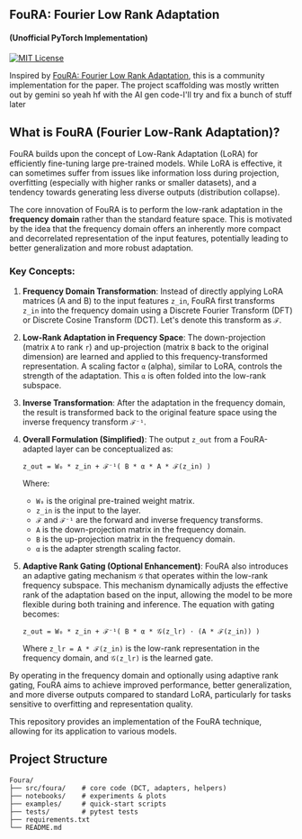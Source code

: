 
## FouRA: Fourier Low Rank Adaptation
#### (Unofficial PyTorch Implementation)
[![MIT License](https://img.shields.io/badge/license-MIT-green.svg)](LICENSE)

Inspired by [FouRA: Fourier Low Rank Adaptation](https://arxiv.org/abs/2406.08798v1), this is a community implementation for the paper. The project scaffolding was mostly written out by gemini so yeah hf with the AI gen code-I'll try and fix a bunch of stuff later

## What is FouRA (Fourier Low-Rank Adaptation)?

FouRA builds upon the concept of Low-Rank Adaptation (LoRA) for efficiently fine-tuning large pre-trained models. While LoRA is effective, it can sometimes suffer from issues like information loss during projection, overfitting (especially with higher ranks or smaller datasets), and a tendency towards generating less diverse outputs (distribution collapse).

The core innovation of FouRA is to perform the low-rank adaptation in the **frequency domain** rather than the standard feature space. This is motivated by the idea that the frequency domain offers an inherently more compact and decorrelated representation of the input features, potentially leading to better generalization and more robust adaptation.

### Key Concepts:

1.  **Frequency Domain Transformation**: 
    Instead of directly applying LoRA matrices (A and B) to the input features `z_in`, FouRA first transforms `z_in` into the frequency domain using a Discrete Fourier Transform (DFT) or Discrete Cosine Transform (DCT). Let's denote this transform as `ℱ`.

2.  **Low-Rank Adaptation in Frequency Space**:
    The down-projection (matrix `A` to rank `r`) and up-projection (matrix `B` back to the original dimension) are learned and applied to this frequency-transformed representation.
    A scaling factor `α` (alpha), similar to LoRA, controls the strength of the adaptation. This `α` is often folded into the low-rank subspace.

3.  **Inverse Transformation**: 
    After the adaptation in the frequency domain, the result is transformed back to the original feature space using the inverse frequency transform `ℱ⁻¹`.

4.  **Overall Formulation (Simplified)**:
    The output `z_out` from a FouRA-adapted layer can be conceptualized as:

    `z_out = W₀ * z_in + ℱ⁻¹( B * α * A * ℱ(z_in) )`

    Where:
    *   `W₀` is the original pre-trained weight matrix.
    *   `z_in` is the input to the layer.
    *   `ℱ` and `ℱ⁻¹` are the forward and inverse frequency transforms.
    *   `A` is the down-projection matrix in the frequency domain.
    *   `B` is the up-projection matrix in the frequency domain.
    *   `α` is the adapter strength scaling factor.

5.  **Adaptive Rank Gating (Optional Enhancement)**:
    FouRA also introduces an adaptive gating mechanism `𝒢` that operates within the low-rank frequency subspace. This mechanism dynamically adjusts the effective rank of the adaptation based on the input, allowing the model to be more flexible during both training and inference.
    The equation with gating becomes:

    `z_out = W₀ * z_in + ℱ⁻¹( B * α * 𝒢(z_lr) ⋅ (A * ℱ(z_in)) )`

    Where `z_lr = A * ℱ(z_in)` is the low-rank representation in the frequency domain, and `𝒢(z_lr)` is the learned gate.

By operating in the frequency domain and optionally using adaptive rank gating, FouRA aims to achieve improved performance, better generalization, and more diverse outputs compared to standard LoRA, particularly for tasks sensitive to overfitting and representation quality.

This repository provides an implementation of the FouRA technique, allowing for its application to various models.

## Project Structure

```
Foura/
├── src/foura/    # core code (DCT, adapters, helpers)
├── notebooks/    # experiments & plots
├── examples/     # quick-start scripts
├── tests/        # pytest tests
├── requirements.txt
└── README.md
```

